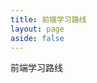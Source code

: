 ```yaml
---
title: 前端学习路线
layout: page
aside: false
---
```


<div :class="$style.container">
    <div :class="$style.title">前端学习路线</div>
    <learning-route :route-data="frontEndData"></learning-route>
    <giscus-comment class="comment" />
</div>

<script setup>
import LearningRoute from "../../.vitepress/views/learningRoute/LearningRoute.vue";
import { frontEndData } from "../../.vitepress/routeData/frontEndData.mjs";
</script>

<style module>
.container {
    margin: 20px 9%;
}

.title {
    color: #3c3c43;
    font-size: 28px;
    font-weight: 600;
    margin-bottom: 16px;
}
</style>
